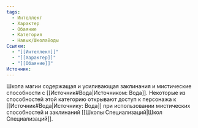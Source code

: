```yaml
---
tags:
  - Интеллект
  - Характер
  - Обаяние
  - Категория
  - Навык/ШколаВоды
Ссылки:
  - "[[Интеллект]]"
  - "[[Характер]]"
  - "[[Обаяние]]"
Источник:
---
```

Школа магии содержащая и усиливающая заклинания и мистические способности с [[Источник#Вода|Источником: Вода]]. Некоторые из способностей этой категорию открывают доступ к персонажа к [[Источник#Вода|Источнику: Вода]] при использовании мистических способностей и заклинаний [[Школы Специализаций|Школ Специализаций]]. 